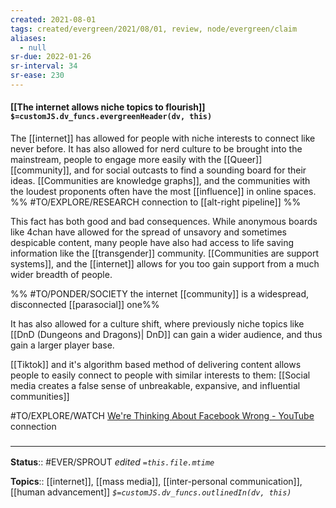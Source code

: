 ```yaml
---
created: 2021-08-01
tags: created/evergreen/2021/08/01, review, node/evergreen/claim
aliases:
  - null
sr-due: 2022-01-26
sr-interval: 34
sr-ease: 230
---
```


#### [[The internet allows niche topics to flourish]] `$=customJS.dv_funcs.evergreenHeader(dv, this)`

The [[internet]] has allowed for people with niche interests to connect like never before. It has also allowed for nerd culture to be brought into the mainstream, people to engage more easily with the [[Queer]] [[community]], and for social outcasts to find a sounding board for their ideas. [[Communities are knowledge graphs]], and the communities with the loudest proponents often have the most [[influence]] in online spaces.
%%
#TO/EXPLORE/RESEARCH connection to [[alt-right pipeline]]
%%

This fact has both good and bad consequences. While anonymous boards like 4chan have allowed for the spread of unsavory and sometimes despicable content, many people have also had access to life saving information like the [[transgender]] community. [[Communities are support systems]], and the [[internet]] allows for you too gain support from a much wider breadth of people. 

%% 
#TO/PONDER/SOCIETY the internet [[community]] is a widespread, disconnected [[parasocial]] one%%

It has also allowed for a culture shift, where previously niche topics like [[DnD (Dungeons and Dragons)| DnD]] can gain a wider audience, and thus gain a larger player base.

[[Tiktok]] and it's algorithm based method of delivering content allows people to easily connect to people with similar interests to them: [[Social media creates a false sense of unbreakable, expansive, and influential communities]]

#TO/EXPLORE/WATCH [We're Thinking About Facebook Wrong - YouTube](https://www.youtube.com/watch?v=EJtNmd1kV44) connection

### <hr class="footnote"/>

**Status**:: #EVER/SPROUT
*edited `=this.file.mtime`*

**Topics**:: [[internet]], [[mass media]], [[inter-personal communication]], [[human advancement]]
*`$=customJS.dv_funcs.outlinedIn(dv, this)`*
